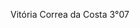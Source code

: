 Vitória Correa da Costa 3°07


<!-- 
**JavaScript** é uma linguagem de programação que é interpretada e usada para desenvolver sites dinâmicos e interativos. É uma linguagem de tipagem dinâmica, o que significa que você não precisa definir o tipo das variáveis explicitamente.

**TypeScript**, por outro lado, é um superconjunto do JavaScript que adiciona tipagem estática. Ou seja, você pode definir tipos para variáveis, funções e objetos, o que ajuda a detectar erros durante o desenvolvimento antes mesmo de rodar o código.

Aqui está um exemplo simples em cada linguagem:

### JavaScript

```javascript
function greet(name) {
    return "Hello, " + name;
}

console.log(greet("Alice"));
```

Neste exemplo, a função `greet` recebe um parâmetro `name`, mas o tipo do parâmetro não é especificado. O JavaScript não verifica se `name` é realmente uma string; ele apenas tenta concatenar.

### TypeScript

```typescript
function greet(name: string): string {
    return "Hello, " + name;
}

console.log(greet("Alice"));
```

Neste exemplo, a função `greet` é declarada com tipos explícitos. O parâmetro `name` deve ser uma `string`, e a função deve retornar uma `string`. Se você tentar passar algo que não seja uma string para `name`, TypeScript emitirá um erro durante a compilação.

### Resumo das Diferenças

- **Tipagem**: JavaScript é dinamicamente tipado, enquanto TypeScript é estaticamente tipado.
- **Erros**: TypeScript pode detectar erros de tipo durante a compilação, antes de você rodar o código.
- **Compilação**: TypeScript precisa ser compilado para JavaScript, pois navegadores e ambientes de execução não entendem TypeScript diretamente.
// -->

